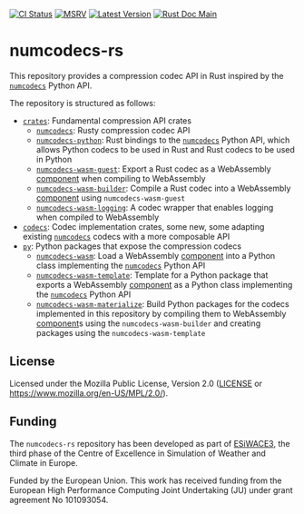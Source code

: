 [![CI Status]][workflow] [![MSRV]][repo] [![Latest Version]][crates.io] [![Rust Doc Main]][docs]

[CI Status]: https://img.shields.io/github/actions/workflow/status/juntyr/numcodecs-rs/ci.yml?branch=main
[workflow]: https://github.com/juntyr/numcodecs-rs/actions/workflows/ci.yml?query=branch%3Amain

[MSRV]: https://img.shields.io/badge/MSRV-1.82.0-blue
[repo]: https://github.com/juntyr/numcodecs-rs

[Latest Version]: https://img.shields.io/crates/v/numcodecs
[crates.io]: https://crates.io/search?q=numcodecs

[Rust Doc Main]: https://img.shields.io/badge/docs-main-blue
[docs]: https://juntyr.github.io/numcodecs-rs
# numcodecs-rs

This repository provides a compression codec API in Rust inspired by the [`numcodecs`] Python API.

The repository is structured as follows:

- [`crates`](crates): Fundamental compression API crates
  - [`numcodecs`](crates/numcodecs): Rusty compression codec API
  - [`numcodecs-python`](crates/numcodecs-python): Rust bindings to the [`numcodecs`] Python API, which allows Python codecs to be used in Rust and Rust codecs to be used in Python
  - [`numcodecs-wasm-guest`](crates/numcodecs-wasm-guest): Export a Rust codec as a WebAssembly [component] when compiling to WebAssembly
  - [`numcodecs-wasm-builder`](crates/numcodecs-wasm-builder): Compile a Rust codec into a WebAssembly [component] using `numcodecs-wasm-guest`
  - [`numcodecs-wasm-logging`](crates/numcodecs-wasm-logging/): A codec wrapper that enables logging when compiled to WebAssembly
- [`codecs`](codecs): Codec implementation crates, some new, some adapting existing [`numcodecs`] codecs with a more composable API
- [`py`](py): Python packages that expose the compression codecs
  - [`numcodecs-wasm`](py/numcodecs-wasm/): Load a WebAssembly [component] into a Python class implementing the [`numcodecs`] Python API
  - [`numcodecs-wasm-template`](py/numcodecs-wasm-template/): Template for a Python package that exports a WebAssembly [component] as a Python class implementing the [`numcodecs`] Python API
  - [`numcodecs-wasm-materialize`](py/numcodecs-wasm-materialize/): Build Python packages for the codecs implemented in this repository by compiling them to WebAssembly [component]s using the `numcodecs-wasm-builder` and creating packages using the `numcodecs-wasm-template`

[`numcodecs`]: https://numcodecs.readthedocs.io/en/stable/
[component]: https://component-model.bytecodealliance.org/design/components.html

## License

Licensed under the Mozilla Public License, Version 2.0 ([LICENSE](LICENSE) or https://www.mozilla.org/en-US/MPL/2.0/).

## Funding

The `numcodecs-rs` repository has been developed as part of [ESiWACE3](https://www.esiwace.eu), the third phase of the Centre of Excellence in Simulation of Weather and Climate in Europe.

Funded by the European Union. This work has received funding from the European High Performance Computing Joint Undertaking (JU) under grant agreement No 101093054.
